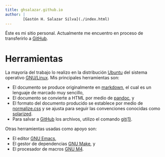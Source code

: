 ```yaml
---
title: ghsalazar.github.io
author: |
        [Gastón H. Salazar Silva](./index.html)
---
```


Éste es mi sitio personal. Actualmente me encuentro en proceso de
transferirlo a [GitHub](github.com).

# Herramientas

La mayoría del trabajo lo realizo en la distribución
[Ubuntu](http://www.ubuntu.com/) del sistema operativo
[GNU/Linux](http://es.wikipedia.org/wiki/GNU/Linux). Mis principales
herramientas son:

* El documento se produce originalmente en
  [markdown](http://daringfireball.net/projects/markdown/), el cual es
  un lenguaje de marcado muy sencillo,
* El documento se convierte a HTML por medio de [pandoc](http://johnmacfarlane.net/pandoc/), y
* El formato del documento producido se establece por medio de
  [normalize.css](http://necolas.github.com/normalize.css/) y se
  ajusta para seguir las convenciones conocidas como
  [solarized](http://ethanschoonover.com/solarized).
* Para salvar a [GitHub](github.com) los archivos, utilizo el comando [git(1)](git-scm.com).
 
Otras herramientas usadas como apoyo son:

* El editor [GNU Emacs](http://www.gnu.org/software/emacs/),
* El gestor de dependencias
  [GNU Make](http://www.gnu.org/software/make/), y
* El procesador de macros [GNU M4](http://www.gnu.org/software/m4/).
